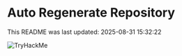 # Auto Regenerate Repository

This README was last updated: 2025-08-31 15:32:22

 ![TryHackMe](https://tryhackme.com/badge/533634)